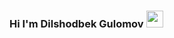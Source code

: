 ### Hi I'm Dilshodbek Gulomov <img src="https://media1.giphy.com/media/gM5qFksULw54NMWyry/giphy.gif?cid=ecf05e471n5zon6rnk2nlso60kt49utbv15adfzd1634nfbr&rid=giphy.gif&ct=s" width="27px">





<!--
**Dilshodjon2004/Dilshodjon2004** is a ✨ _special_ ✨ repository because its `README.md` (this file) appears on your GitHub profile.

Here are some ideas to get you started:

- 🔭 I’m currently working on ...
- 🌱 I’m currently learning ...
- 👯 I’m looking to collaborate on ...
- 🤔 I’m looking for help with ...
- 💬 Ask me about ...
- 📫 How to reach me: ...
- 😄 Pronouns: ...
- ⚡ Fun fact: ...
-->
